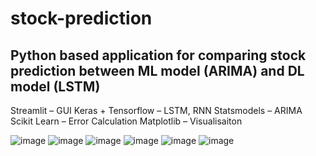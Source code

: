 # stock-prediction
## Python based application for comparing stock prediction between ML model (ARIMA) and DL model (LSTM)
Streamlit – GUI
Keras + Tensorflow – LSTM, RNN
Statsmodels – ARIMA
Scikit Learn – Error Calculation
Matplotlib – Visualisaiton

![image](https://user-images.githubusercontent.com/104378444/171459712-f2cc3d68-0bb0-4fc5-a8b2-25be098f9746.png)
![image](https://user-images.githubusercontent.com/104378444/171459757-8c4bbcf2-013a-42ae-b106-984675fcc374.png)
![image](https://user-images.githubusercontent.com/104378444/171459837-deeaceec-1a0c-463c-a960-b578556fe908.png)
![image](https://user-images.githubusercontent.com/104378444/171459880-c5135a32-5aba-4084-b8e2-52c23c1c6497.png)
![image](https://user-images.githubusercontent.com/104378444/171459919-b80d717d-5862-430b-a3b9-831cef696b16.png)
![image](https://user-images.githubusercontent.com/104378444/171459984-578ad65d-6d0d-452e-a488-d6b20b7b6462.png)
